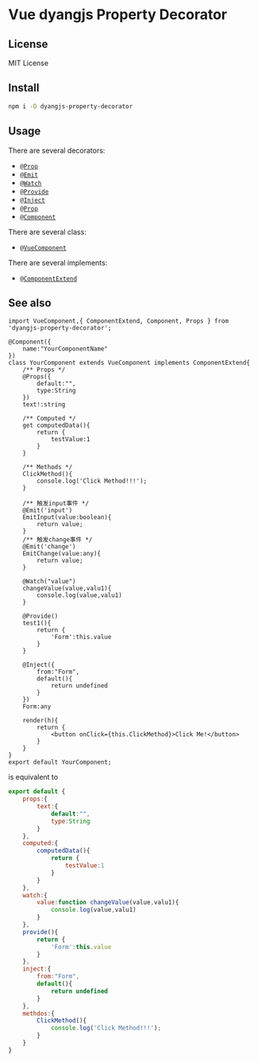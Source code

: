 # Vue dyangjs Property Decorator

## License
MIT License

## Install

```bash
npm i -D dyangjs-property-decorator
```
## Usage

There are several decorators:
- [`@Prop`](#Prop)
- [`@Emit`](#Emit)
- [`@Watch`](#Watch)
- [`@Provide`](#Provide)
- [`@Inject`](#Inject)
- [`@Prop`](#Prop)
- [`@Component`](#Component)

There are several class:
- [`@VueComponent`](#VueComponent)

There are several implements:
- [`@ComponentExtend`](#ComponentExtend)

## See also

```tsx
import VueComponent,{ ComponentExtend, Component, Props } from 'dyangjs-property-decorator';

@Component({
    name:"YourComponentName"
})
class YourComponent extends VueComponent implements ComponentExtend{
    /** Props */
    @Props({
        default:"",
        type:String
    })
    text!:string

    /** Computed */
    get computedData(){
        return {
            testValue:1
        }
    }

    /** Methods */
    ClickMethod(){
        console.log('Click Method!!!');
    }

    /** 触发input事件 */
    @Emit('input')
    EmitInput(value:boolean){
        return value;
    }
    /** 触发change事件 */
    @Emit('change')
    EmitChange(value:any){
        return value;
    }

    @Watch("value")
    changeValue(value,valu1){
        console.log(value,valu1)
    }

    @Provide()
    test1(){
        return {
            'Form':this.value
        }
    }

    @Inject({
        from:"Form",
        default(){
            return undefined
        }
    })
    Form:any

    render(h){
        return {
            <button onClick={this.ClickMethod}>Click Me!</button>
        }
    }
}
export default YourComponent;
```


is equivalent to

```js
export default {
    props:{
        text:{
            default:"",
            type:String
        }
    },
    computed:{
        computedData(){
            return {
                testValue:1
            }
        }
    },
    watch:{
        value:function changeValue(value,valu1){
            console.log(value,valu1)
        }
    },
    provide(){
        return {
            'Form':this.value
        }
    },
    inject:{
        from:"Form",
        default(){
            return undefined
        }
    },
    methdos:{
        ClickMethod(){
            console.log('Click Method!!!');
        }
    }
}
```